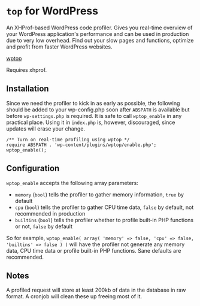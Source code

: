 `top` for WordPress
===================

An XHProf-based WordPress code profiler. Gives you real-time overview of your WordPress application's performance and can be used in production due to very low overhead. Find out your slow pages and functions, optimize and profit from faster WordPress websites.

[wptop](https://raw.github.com/soulseekah/wptop/master/screenshot0.png)

Requires xhprof.

Installation
------------

Since we need the profiler to kick in as early as possible, the following should be added to your wp-config.php soon after `ABSPATH` is available but before `wp-settings.php` is required.
It is safe to call `wptop_enable` in any practical place. Using it in `index.php` is, however, discouraged, since updates will erase your change.

```
/** Turn on real-time profiling using wptop */
require ABSPATH . 'wp-content/plugins/wptop/enable.php';
wptop_enable();
```

Configuration
-------------

`wptop_enable` accepts the following array parameters:
- `memory` (`bool`) tells the profiler to gather memory information, `true` by default
- `cpu` (`bool`) tells the profiler to gather CPU time data, `false` by default, not recommended in production
- `builtins` (`bool`) tells the profiler whether to profile built-in PHP functions or not, `false` by default

So for example, `wptop_enable( array( 'memory' => false, 'cpu' => false, 'builtins' => false ) )` will have the profiler not generate any memory data, CPU time data or profile built-in PHP functions. Sane defaults are recommended.

Notes
-----

A profiled request will store at least 200kb of data in the database in raw format. A cronjob will clean these up freeing most of it.
